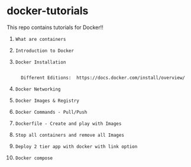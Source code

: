 # docker-tutorials
This repo contains tutorials for Docker!!

1.     What are containers

2.     Introduction to Docker

3.     Docker Installation


         Different Editions:  https://docs.docker.com/install/overview/



4.     Docker Networking

5.     Docker Images & Registry

6.     Docker Commands - Pull/Push

7.     Dockerfile - Create and play with Images

8.     Stop all containers and remove all Images

9.     Deploy 2 tier app with docker with link option

10.     Docker compose
